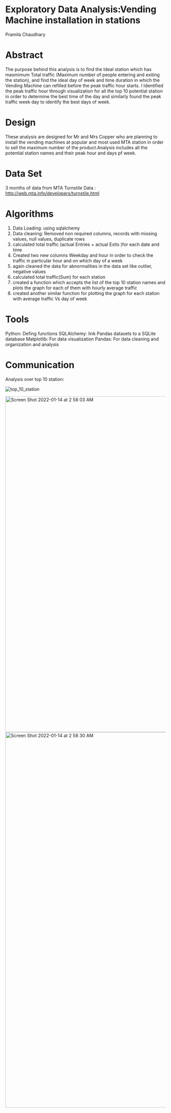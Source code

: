 # Exploratory Data Analysis:Vending Machine installation in stations
Pramila Chaudhary

# Abstract
The purpose behind this analysis is to find the Ideal station which has maxmimum Total traffic (Maximum number of people entering and exiting the station), and find the ideal day of week and time duration in which the Vending Machine can refilled before the peak traffic hour starts. I Identified the peak traffic hour through visualization  for all the top 10 potential station in order to determine the best time of the day and similarly found the peak traffic week day to identify the best days of week.

# Design
These analysis are designed for Mr and Mrs Copper who are planning to install the vending machines at popular and most used MTA station in order to sell the maximum  number of the product.Analysis includes all the potential station names and their peak hour and days pf week.

# Data Set
3 months of data from MTA Turnstile Data : http://web.mta.info/developers/turnstile.html

# Algorithms
  1. Data Loading: using sqlalchemy
  2. Data cleaning: Removed non required columns, records with missing values, null values, duplicate rows
  3. calculated total traffic (actual Entries + actual Exits )for each date and time 
  4. Created two new columns Weekday and hour in order to check the traffic in particular hour and on which day of a week
  5. again cleaned the data for abnormalities in the data set like outlier, negative values
  6. calculated total traffic(Sum) for each station
  7. created a function which accepts the list of the top 10 station names  and plots the graph for each of them with hourly average traffic
  8. created another similar function for plotting the graph for each station  with average traffic Vs day of week

# Tools
Python: Defing functions
SQLAlchemy: link Pandas datasets to a SQLite database
Matplotlib: For data visualization
Pandas: For data cleaning and organization and analysis

# Communication
Analysis over top 10 station:

![top_10_station](https://user-images.githubusercontent.com/89863226/149506332-3246a1fc-bcce-439a-ba28-36632ad3d5fc.png)


<img width="1051" alt="Screen Shot 2022-01-14 at 2 58 03 AM" src="https://user-images.githubusercontent.com/89863226/149506319-93f2295b-85f4-4b8e-94af-cf3e9bb71f4f.png">


<img width="1175" alt="Screen Shot 2022-01-14 at 2 58 30 AM" src="https://user-images.githubusercontent.com/89863226/149506268-744a2f2a-1b0a-44db-8b28-64ffb1303ec7.png">





